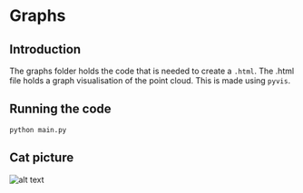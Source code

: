 # Graphs

## Introduction

The graphs folder holds the code that is needed to create a `.html`. The .html file holds a graph visualisation of the
point cloud. This is made using `pyvis`.

## Running the code

`python main.py`

## Cat picture

![alt text](https://encrypted-tbn0.gstatic.com/images?q=tbn:ANd9GcTplzBn_SL4cKymPA7DV9o826xVtBB8vYgO8A&usqp=CAU)